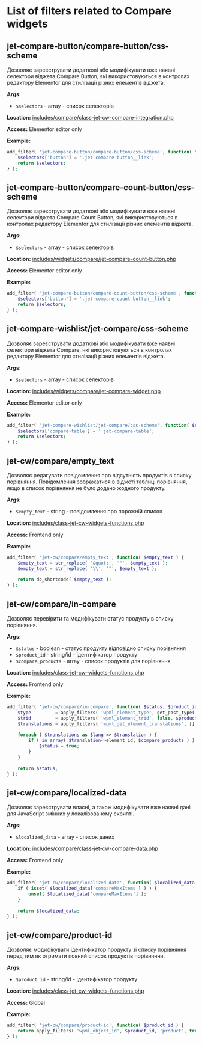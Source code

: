 # List of filters related to Compare widgets

## jet-compare-button/compare-button/css-scheme

Дозволяє зареєструвати додаткові або модифікувати вже наявні селектори віджета Compare Button, які використовуються в
контролах редактору Elementor для стилізації різних елементів віджета.

**Args:**

- `$selectors` - array - список селекторів

**Location:**
<a href="https://github.com/ZemezLab/jet-compare-wishlist/blob/master/includes/compare/class-jet-cw-compare-integration.php">
includes/compare/class-jet-cw-compare-integration.php</a>

**Access:**
Elementor editor only

**Example:**

```php
add_filter( 'jet-compare-button/compare-button/css-scheme', function( $selectors ) {
    $selectors['button'] = '.jet-compare-button__link';
    return $selectors;
} );
```

## jet-compare-button/compare-count-button/css-scheme

Дозволяє зареєструвати додаткові або модифікувати вже наявні селектори віджета Compare Count Button, які
використовуються в контролах редактору Elementor для стилізації різних елементів віджета.

**Args:**

- `$selectors` - array - список селекторів

**Location:**
<a href="https://github.com/ZemezLab/jet-compare-wishlist/blob/master/includes/widgets/compare/jet-compare-count-button.php">
includes/widgets/compare/jet-compare-count-button.php</a>

**Access:**
Elementor editor only

**Example:**

```php
add_filter( 'jet-compare-button/compare-count-button/css-scheme', function( $selectors ) {
    $selectors['button'] = '.jet-compare-count-button__link';
    return $selectors;
} );
```

## jet-compare-wishlist/jet-compare/css-scheme

Дозволяє зареєструвати додаткові або модифікувати вже наявні селектори віджета Compare, які використовуються в контролах
редактору Elementor для стилізації різних елементів віджета.

**Args:**

- `$selectors` - array - список селекторів

**Location:**
<a href="https://github.com/ZemezLab/jet-compare-wishlist/blob/master/includes/widgets/compare/jet-compare-widget.php">
includes/widgets/compare/jet-compare-widget.php</a>

**Access:**
Elementor editor only

**Example:**

```php
add_filter( 'jet-compare-wishlist/jet-compare/css-scheme', function( $selectors ) {
    $selectors['compare-table'] = '.jet-compare-table';
    return $selectors;
} );
```

## jet-cw/compare/empty_text

Дозволяє редагувати повідомлення про відсутність продуктів в списку порівняння. Повідомлення зображатися в віджеті
таблиці порівняння, якщо в список порівняння не було додано жодного продукту.

**Args:**

- `$empty_text` - string - повідомлення про порожній список

**Location:**
<a href="https://github.com/ZemezLab/jet-compare-wishlist/blob/master/includes/class-jet-cw-widgets-functions.php">
includes/class-jet-cw-widgets-functions.php</a>

**Access:**
Frontend only

**Example:**

```php
add_filter( 'jet-cw/compare/empty_text', function( $empty_text ) {
    $empty_text = str_replace( '&quot;', '"', $empty_text );
    $empty_text = str_replace( '\\', '"', $empty_text );
    
    return do_shortcode( $empty_text );
} );
```

## jet-cw/compare/in-compare

Дозволяє перевірити та модифікувати статус продукту в списку порівняння.

**Args:**

- `$status` - boolean - статус продукту відповідно списку порівняння
- `$product_id` - string/id - ідентифікатор продукту
- `$compare_products` - array - список продуктів для порівняння

**Location:**
<a href="https://github.com/ZemezLab/jet-compare-wishlist/blob/master/includes/class-jet-cw-widgets-functions.php">
includes/class-jet-cw-widgets-functions.php</a>

**Access:**
Frontend only

**Example:**

```php
add_filter( 'jet-cw/compare/in-compare', function( $status, $product_id, $compare_products ) {
    $type         = apply_filters( 'wpml_element_type', get_post_type( $product_id ) );
    $trid         = apply_filters( 'wpml_element_trid', false, $product_id, $type );
    $translations = apply_filters( 'wpml_get_element_translations', [], $trid, $type );
    
    foreach ( $translations as $lang => $translation ) {
        if ( in_array( $translation->element_id, $compare_products ) ) {
            $status = true;
        }
    }
    
    return $status;
} );
```

## jet-cw/compare/localized-data

Дозволяє зареєструвати власні, а також модифікувати вже наявні дані для JavaScript змінних у локалізованому скрипті.

**Args:**

- `$localized_data` - array - список даних

**Location:**
<a href="https://github.com/ZemezLab/jet-compare-wishlist/blob/master/includes/compare/class-jet-cw-compare-data.php">
includes/compare/class-jet-cw-compare-data.php</a>

**Access:**
Frontend only

**Example:**

```php
add_filter( 'jet-cw/compare/localized-data', function( $localized_data ) {
    if ( isset( $localized_data['compareMaxItems'] ) ) {
        unset( $localized_data['compareMaxItems'] );
    }
    
    return $localized_data;
} );
```

## jet-cw/compare/product-id

Дозволяє модифікувати ідентифікатор продукту зі списку порівняння перед тим як отримати повний список продуктів порівняння.

**Args:**

- `$product_id` - string/id - ідентифікатор продукту

**Location:**
<a href="https://github.com/ZemezLab/jet-compare-wishlist/blob/master/includes/class-jet-cw-widgets-functions.php">
includes/class-jet-cw-widgets-functions.php</a>

**Access:**
Global

**Example:**

```php
add_filter( 'jet-cw/compare/product-id', function( $product_id ) {
    return apply_filters( 'wpml_object_id', $product_id, 'product', true );
} );
```